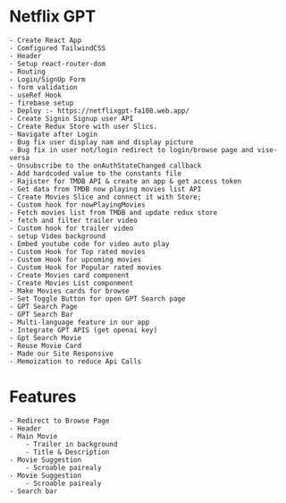 # Netflix GPT
    - Create React App
    - Comfigured TailwindCSS
    - Header
    - Setup react-router-dom
    - Routing
    - Login/SignUp Form
    - form validation
    - useRef Hook
    - firebase setup
    - Deploy :- https://netflixgpt-fa108.web.app/
    - Create Signin Signup user API
    - Create Redux Store with user Slics.
    - Navigate after Login
    - Bug fix user display nam and display picture
    - Bug fix in user not/login redirect to login/browse page and vise-versa
    - Unsubscribe to the onAuthStateChanged callback
    - Add hardcoded value to the constants file
    - Rajister for TMDB API & create an app & get access token
    - Get data from TMDB now playing movies list API
    - Create Movies Slice and connect it with Store;
    - Custom hook for nowPlayingMovies
    - Fetch movies list from TMDB and update redux store
    - fetch and filter trailer video
    - Custom hook for trailer video
    - setup Video background
    - Embed youtube code for video auto play
    - Custom Hook for Top rated movies
    - Custom Hook for upcoming movies
    - Custom Hook for Popular rated movies
    - Create Movies card component
    - Create Movies List componment
    - Make Movies cards for browse 
    - Set Toggle Button for open GPT Search page 
    - GPT Search Page
    - GPT Search Bar
    - Multi-language feature in our app
    - Integrate GPT APIS (get openai key)
    - Gpt Search Movie
    - Reuse Movie Card    
    - Made our Site Responsive
    - Memoization to reduce Api Calls
    
# Features

    - Redirect to Browse Page
    - Header
    - Main Movie
        - Trailer in background
        - Title & Description
    - Movie Suggestion 
        - Scroable pairealy
    - Movie Suggestion 
        - Scroable pairealy
    - Search bar